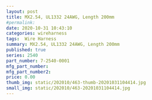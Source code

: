 ```yaml
---
layout: post
title: MX2.54, UL1332 24AWG, Length 200mm
#permalink: 
date: 2020-10-31 10:43:10
categories: wireharness
tags:  Wire Harness
summary: MX2.54, UL1332 24AWG, Length 200mm
published: true 
series: 2540
part_number: 7-2540-0001
mfg_part_number: 
mfg_part_number2: 
price: 0.00
thumb_img: static/202010/463-thumb-20201031104414.jpg
small_img: static/202010/463-20201031104414.jpg
---
```



